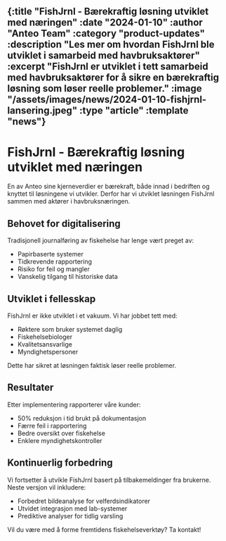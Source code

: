 {:title "FishJrnl - Bærekraftig løsning utviklet med næringen"
 :date "2024-01-10"
 :author "Anteo Team"
 :category "product-updates"
 :description "Les mer om hvordan FishJrnl ble utviklet i samarbeid med havbruksaktører"
 :excerpt "FishJrnl er utviklet i tett samarbeid med havbruksaktører for å sikre en bærekraftig løsning som løser reelle problemer."
 :image "/assets/images/news/2024-01-10-fishjrnl-lansering.jpeg"
 :type "article"
 :template "news"}
---
# FishJrnl - Bærekraftig løsning utviklet med næringen

En av Anteo sine kjerneverdier er bærekraft, både innad i bedriften og knyttet til løsningene vi utvikler. Derfor har vi utviklet løsningen FishJrnl sammen med aktører i havbruksnæringen.

## Behovet for digitalisering

Tradisjonell journalføring av fiskehelse har lenge vært preget av:
- Papirbaserte systemer
- Tidkrevende rapportering
- Risiko for feil og mangler
- Vanskelig tilgang til historiske data

## Utviklet i fellesskap

FishJrnl er ikke utviklet i et vakuum. Vi har jobbet tett med:
- Røktere som bruker systemet daglig
- Fiskehelsebiologer
- Kvalitetsansvarlige
- Myndighetspersoner

Dette har sikret at løsningen faktisk løser reelle problemer.

## Resultater

Etter implementering rapporterer våre kunder:
- 50% reduksjon i tid brukt på dokumentasjon
- Færre feil i rapportering
- Bedre oversikt over fiskehelse
- Enklere myndighetskontroller

## Kontinuerlig forbedring

Vi fortsetter å utvikle FishJrnl basert på tilbakemeldinger fra brukerne. Neste versjon vil inkludere:
- Forbedret bildeanalyse for velferdsindikatorer
- Utvidet integrasjon med lab-systemer
- Prediktive analyser for tidlig varsling

Vil du være med å forme fremtidens fiskehelseverktøy? Ta kontakt!